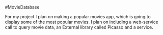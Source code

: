#MovieDatabase

For my project I plan on making a popular movies app, which is going to 
display some of the most popular movies. I plan on including a web-service call to query movie data,
an External library called Picasso and a service.
